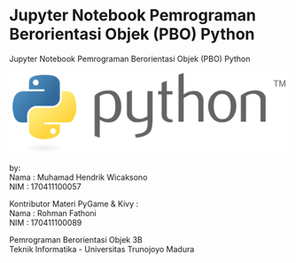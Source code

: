 # Jupyter Notebook Pemrograman Berorientasi Objek (PBO) Python
Jupyter Notebook Pemrograman Berorientasi Objek (PBO) Python

<img src="img/python.png">

by:
<br>Nama : Muhamad Hendrik Wicaksono
<br>NIM : 170411100057

Kontributor Materi PyGame & Kivy :
<br>Nama : Rohman Fathoni
<br>NIM : 170411100089

Pemrograman Berorientasi Objek 3B
<br>Teknik Informatika - Universitas Trunojoyo Madura
